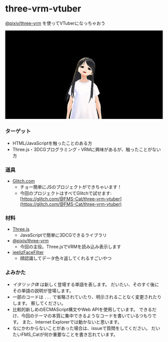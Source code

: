 # three-vrm-vtuber

[@pixiv/three-vrm](https://github.com/pixiv/three-vrm/) を使ってVTuberになっちゃおう

![capture](step4/readme-images/capture.png)

### ターゲット

- HTML/JavaScriptを触ったことのある方
- Three.js・3DCGプログラミング・VRMに興味があるが、触ったことがない方

### 道具

- [Glitch.com](https://glitch.com/)
  - チョー簡単にJSのプロジェクトができちゃいます！
  - 今回のプロジェクトはすべてGlitchで試せます: [https://glitch.com/@FMS-Cat/three-vrm-vtuber](https://glitch.com/@FMS-Cat/three-vrm-vtuber)

### 材料

- [Three.js](https://github.com/mrdoob/three.js/)
  - JavaScriptで簡単に3DCGできるライブラリ
- [@pixiv/three-vrm](https://github.com/pixiv/three-vrm/)
  - 今回の主役。Three.jsでVRMを読み込み表示します
- [jeelizFaceFilter](https://github.com/jeeliz/jeelizFaceFilter/)
  - 顔認識してデータ色々返してくれるすごいやつ

### よみかた

- *イタリック体* は新しく登場する単語を表します。
  だいたい、そのすぐ後にその単語の説明が登場します。
- 一部のコードは `...` で省略されていたり、明示されることなく変更されたりします。
  察してください。
- 比較的新しめのECMAScript構文やWeb APIを使用しています。
  できるだけ、今回のテーマの本質に集中できるようなコードを書いているつもりです。
  また、Internet Explorerでは動かないと思います。
- なにかわからないことがあった場合は、issueで質問をしてください。
  だいたいFMS_Catが何か重要なことを書き忘れています。
